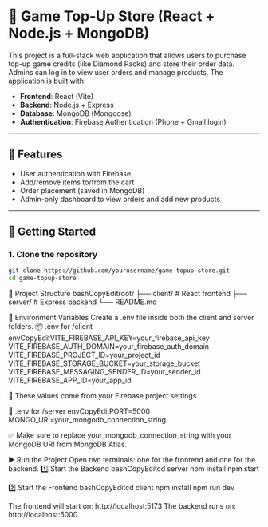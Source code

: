 # 💎 Game Top-Up Store (React + Node.js + MongoDB)

This project is a full-stack web application that allows users to purchase top-up game credits (like Diamond Packs) and store their order data. Admins can log in to view user orders and manage products. The application is built with:

- **Frontend**: React (Vite)
- **Backend**: Node.js + Express
- **Database**: MongoDB (Mongoose)
- **Authentication**: Firebase Authentication (Phone + Gmail login)

---

## 🔧 Features

- User authentication with Firebase
- Add/remove items to/from the cart
- Order placement (saved in MongoDB)
- Admin-only dashboard to view orders and add new products

---

## 🚀 Getting Started

### 1. Clone the repository

```bash
git clone https://github.com/yourusername/game-topup-store.git
cd game-topup-store
```


📁 Project Structure
bashCopyEditroot/
├── client/        # React frontend
├── server/        # Express backend
└── README.md


🔑 Environment Variables
Create a .env file inside both the client and server folders.
📦 .env for /client
envCopyEditVITE_FIREBASE_API_KEY=your_firebase_api_key
VITE_FIREBASE_AUTH_DOMAIN=your_firebase_auth_domain
VITE_FIREBASE_PROJECT_ID=your_project_id
VITE_FIREBASE_STORAGE_BUCKET=your_storage_bucket
VITE_FIREBASE_MESSAGING_SENDER_ID=your_sender_id
VITE_FIREBASE_APP_ID=your_app_id


📝 These values come from your Firebase project settings.


🔐 .env for /server
envCopyEditPORT=5000
MONGO_URI=your_mongodb_connection_string


✅ Make sure to replace your_mongodb_connection_string with your MongoDB URI from MongoDB Atlas.


▶️ Run the Project
Open two terminals: one for the frontend and one for the backend.
1️⃣ Start the Backend
bashCopyEditcd server
npm install
npm start

2️⃣ Start the Frontend
bashCopyEditcd client
npm install
npm run dev

The frontend will start on: http://localhost:5173
The backend runs on: http://localhost:5000



